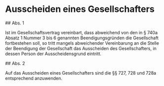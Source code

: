 # Ausscheiden eines Gesellschafters



\#\# Abs. 1

 Ist im Gesellschaftsvertrag vereinbart, dass abweichend von den in § 740a Absatz 1 Nummer 3 bis 6 genannten Beendigungsgründen die Gesellschaft fortbestehen soll, so tritt mangels abweichender Vereinbarung an die Stelle der Beendigung der Gesellschaft das Ausscheiden des Gesellschafters, in dessen Person der Ausscheidensgrund eintritt.

\#\# Abs. 2

 Auf das Ausscheiden eines Gesellschafters sind die §§ 727, 728 und 728a entsprechend anzuwenden. 

